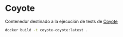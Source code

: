 # Coyote 

Contenedor destinado a la ejecución de tests de [Coyote](https://github.com/lensesio/coyote)


```bash
docker build -t coyote-coyote:latest .
```